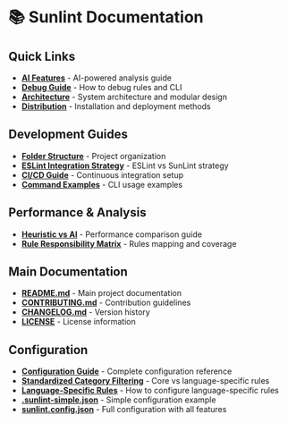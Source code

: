 # 📚 Sunlint Documentation

## Quick Links

- **[AI Features](AI.md)** - AI-powered analysis guide
- **[Debug Guide](DEBUG.md)** - How to debug rules and CLI
- **[Architecture](ARCHITECTURE.md)** - System architecture and modular design
- **[Distribution](DISTRIBUTION.md)** - Installation and deployment methods

## Development Guides

- **[Folder Structure](FOLDER_STRUCTURE.md)** - Project organization
- **[ESLint Integration Strategy](ESLINT-INTEGRATION-STRATEGY.md)** - ESLint vs SunLint strategy
- **[CI/CD Guide](CI-CD-GUIDE.md)** - Continuous integration setup
- **[Command Examples](COMMAND-EXAMPLES.md)** - CLI usage examples

## Performance & Analysis

- **[Heuristic vs AI](HEURISTIC_VS_AI.md)** - Performance comparison guide
- **[Rule Responsibility Matrix](RULE-RESPONSIBILITY-MATRIX.md)** - Rules mapping and coverage

## Main Documentation

- **[README.md](../README.md)** - Main project documentation
- **[CONTRIBUTING.md](../CONTRIBUTING.md)** - Contribution guidelines
- **[CHANGELOG.md](../CHANGELOG.md)** - Version history
- **[LICENSE](../LICENSE)** - License information

## Configuration

- **[Configuration Guide](CONFIGURATION.md)** - Complete configuration reference
- **[Standardized Category Filtering](STANDARDIZED-CATEGORY-FILTERING.md)** - Core vs language-specific rules
- **[Language-Specific Rules](LANGUAGE-SPECIFIC-RULES.md)** - How to configure language-specific rules
- **[.sunlint-simple.json](../.sunlint-simple.json)** - Simple configuration example
- **[sunlint.config.json](../sunlint.config.json)** - Full configuration with all features
